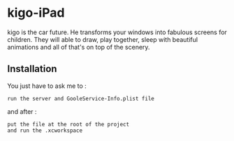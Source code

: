 # kigo-iPad
kigo is the car future.
He transforms your windows into fabulous screens for children.
They will able to draw, play together, sleep with beautiful animations and all of that's on top of the scenery.

## Installation
You just have to ask me to : 
```
run the server and GooleService-Info.plist file
```
and after : 
```
put the file at the root of the project 
and run the .xcworkspace
```

